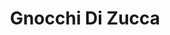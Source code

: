 ---
title: 'Gnocchi Di Zucca'
thumbnail: 'https://acnhcdn.com/2.0/CookingIcon/FtrGnocchiPumpkinCropped.png'
type: savory
ingredients:
  -
    id: 'flour'
    quantity: 2
    type: 'misc'
  -
    id: 'pumpkin'
    quantity: 3
    type: 'crop'
source: 'villagers, bottles'
layout: '../../layouts/RecipeDetail.astro'
---